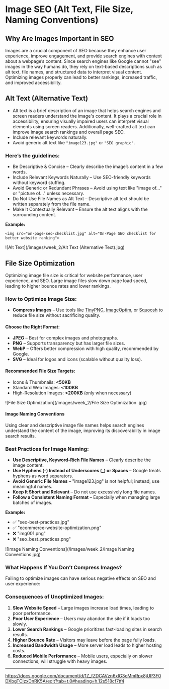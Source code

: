 # Image SEO (Alt Text, File Size, Naming Conventions)

## **Why Are Images Important in SEO**
Images are a crucial component of SEO because they enhance user experience, improve engagement, and provide search engines with context about a webpage’s content. Since search engines like Google cannot "see" images in the way humans do, they rely on text-based descriptions such as alt text, file names, and structured data to interpret visual content. Optimizing images properly can lead to better rankings, increased traffic, and improved accessibility.

## **Alt Text (Alternative Text)**
- Alt text is a brief description of an image that helps search engines and screen readers understand the image's content. It plays a crucial role in accessibility, ensuring visually impaired users can interpret visual elements using screen readers. Additionally, well-crafted alt text can improve image search rankings and overall page SEO.
- Include relevant keywords naturally.
- Avoid generic alt text like `"image123.jpg"` or `"SEO graphic"`.

### **Here’s the guidelines:**
- Be Descriptive & Concise – Clearly describe the image’s content in a few words.
- Include Relevant Keywords Naturally – Use SEO-friendly keywords without keyword stuffing.
- Avoid Generic or Redundant Phrases – Avoid using text like "image of..." or "picture of..." unless necessary.
- Do Not Use File Names as Alt Text – Descriptive alt text should be written separately from the file name.
- Make It Contextually Relevant – Ensure the alt text aligns with the surrounding content.

**Example:**

`<img src="on-page-seo-checklist.jpg" alt="On-Page SEO checklist for better website ranking">` 

![Alt Text](/images/week_2/Alt Text (Alternative Text).jpg)

## **File Size Optimization**
Optimizing image file size is critical for website performance, user experience, and SEO. Large image files slow down page load speed, leading to higher bounce rates and lower rankings.

### **How to Optimize Image Size:**
- **Compress Images** – Use tools like [TinyPNG](https://tinypng.com/), [ImageOptim](https://imageoptim.com/), or [Squoosh](https://squoosh.app/) to reduce file size without sacrificing quality.

#### **Choose the Right Format:**
- **JPEG** – Best for complex images and photographs.
- **PNG** – Supports transparency but has larger file sizes.
- **WebP** – Offers better compression with high quality, recommended by Google.
- **SVG** – Ideal for logos and icons (scalable without quality loss).

#### **Recommended File Size Targets:**
- Icons & Thumbnails: **<50KB**
- Standard Web Images: **<100KB**
- High-Resolution Images: **<200KB** (only when necessary)

![File Size Optimization](/images/week_2/File Size Optimization .jpg)

#### **Image Naming Conventions**
Using clear and descriptive image file names helps search engines understand the content of the image, improving its discoverability in image search results.

### **Best Practices for Image Naming:** 
- **Use Descriptive, Keyword-Rich File Names** – Clearly describe the image content.
- **Use Hyphens (-) Instead of Underscores (_) or Spaces** – Google treats hyphens as word separators.
- **Avoid Generic File Names** – "image123.jpg" is not helpful; instead, use meaningful names.
- **Keep It Short and Relevant** – Do not use excessively long file names.
- **Follow a Consistent Naming Format** – Especially when managing large batches of images.

**Example:**

- ✅ "seo-best-practices.jpg"        
- ✅ "ecommerce-website-optimization.png"
- ❌ "img001.png"         
- ❌ "seo_best_practices.png"

![Image Naming Conventions](/images/week_2/Image Naming Conventions.jpg)


### **What Happens If You Don’t Compress Images?**
Failing to optimize images can have serious negative effects on SEO and user experience:

### **Consequences of Unoptimized Images:**
1. **Slow Website Speed** – Large images increase load times, leading to poor performance.
2. **Poor User Experience** – Users may abandon the site if it loads too slowly.
3. **Lower Search Rankings** – Google prioritizes fast-loading sites in search results.
4. **Higher Bounce Rate** – Visitors may leave before the page fully loads.
5. **Increased Bandwidth Usage** – More server load leads to higher hosting costs.
6. **Reduced Mobile Performance** – Mobile users, especially on slower connections, will struggle with heavy images.


---
[https://docs.google.com/document/d/1Z_fZDCAVzn6xlG3cMmRpx8jUP3F0DXbgTCIzxDnRK5A/edit?tab=t.0#heading=h.12s518cf7tf4
](https://docs.google.com/document/d/1Z_fZDCAVzn6xlG3cMmRpx8jUP3F0DXbgTCIzxDnRK5A/edit?tab=t.0#heading=h.12s518cf7tf4)


